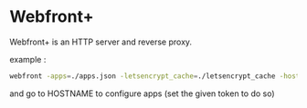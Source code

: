 # Webfront+

Webfront+ is an HTTP server and reverse proxy.

example :

```bash
webfront -apps=./apps.json -letsencrypt_cache=./letsencrypt_cache -hostname=${HOSTNAME}
```
and go to HOSTNAME to configure apps (set the given token to do so)